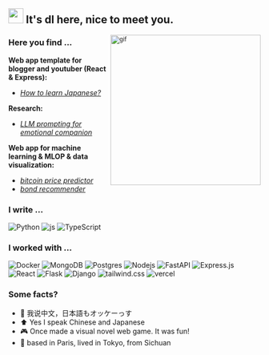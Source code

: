 <div>
  <h2>
    <img src="https://media.tenor.com/ch3Q8AWTLAsAAAAi/blob-bounce.gif" height="30" />
    It's dl here, nice to meet you.
  </h2>
  
  <sub><img alt="gif" src="https://media1.tenor.com/m/PLIr_VkF6ywAAAAC/ghostedvpn-hacker-cat.gif" width="300" align="right"/></sub>
  
  ### Here you find ...
  
  **Web app template for blogger and youtuber (React & Express):**
  - *[How to learn Japanese?](https://github.com/ZurichParis/blog-template-express-react)*
  
  **Research:**
  - *[LLM prompting for emotional companion](https://github.com/ZurichParis/penguinchat)*
  
  **Web app for machine learning & MLOP & data visualization:**
  - *[bitcoin price predictor](https://github.com/ZurichParis/cryplot-0714)*
  - *[bond recommender](https://github.com/ZurichParis/Bond-Recommander)*
  
  <h3>I write ...</h3>
  <p>
    <img alt="Python" src="https://img.shields.io/badge/Python-3776AB?logo=python&logoColor=fff" />
    <img alt="js" src="https://img.shields.io/badge/JavaScript-F7DF1E?logo=javascript&logoColor=000" />
    <img alt="TypeScript" src="https://img.shields.io/badge/TypeScript-3178C6?logo=typescript&logoColor=fff" />
  </p>
  
  <h3>I worked with ...</h3>
  <p>
    <img alt="Docker" src="https://img.shields.io/badge/-Docker-46a2f1?style=flat-square&logo=docker&logoColor=white" />
    <img alt="MongoDB" src="https://img.shields.io/badge/-MongoDB-13aa52?style=flat-square&logo=mongodb&logoColor=white" />
    <img alt="Postgres" src="https://img.shields.io/badge/Postgres-%23316192.svg?logo=postgresql&logoColor=white" />
    <img alt="Nodejs" src="https://img.shields.io/badge/-Nodejs-43853d?style=flat-square&logo=Node.js&logoColor=white" />
    <img alt="FastAPI" src="https://img.shields.io/badge/FastAPI-009485.svg?style=flat-square&logo=fastapi&logoColor=white" />
    <img alt="Express.js" src="https://img.shields.io/badge/Express.js-%23404d59.svg?logo=express&logoColor=%2361DAFB" />
    <img alt="React" src="https://img.shields.io/badge/React-%2320232a.svg?style=flat-square&logo=react&logoColor=%2361DAFB" />
    <img alt="Flask" src="https://img.shields.io/badge/Flask-000?style=flat-square&logo=flask&logoColor=fff" />
    <img alt="Django" src="https://img.shields.io/badge/Django-%23092E20.svg?style=flat-square&logo=django&logoColor=white" />
    <img alt="tailwind.css" src="https://img.shields.io/badge/Tailwind%20CSS-%2338B2AC.svg?style=flat-square&logo=tailwind-css&logoColor=white" />
    <img alt="vercel" src="https://img.shields.io/badge/Vercel-%23000000.svg?style=flat-square&logo=vercel&logoColor=white" />
  </p>
  
  <h3>Some facts?</h3>
  <ul>
    <li>🐼 我说中文，日本語もオッケーっす</li>
    <li>⬆️ Yes I speak Chinese and Japanese</li>
    <li>🎮 Once made a visual novel web game. It was fun!</li>
    <li>🗼 based in Paris, lived in Tokyo, from Sichuan</li>
  </ul>
</div>
